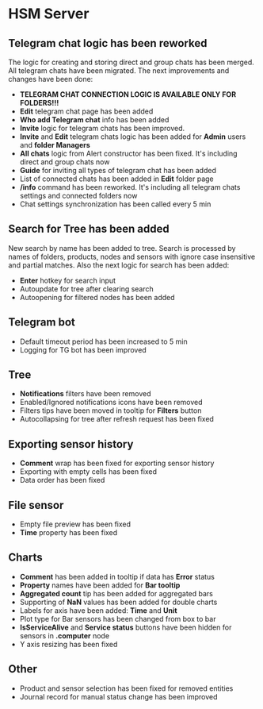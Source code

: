 # HSM Server

## Telegram chat logic has been reworked
The logic for creating and storing direct and group chats has been merged. All telegram chats have been migrated. The next improvements and changes have been done:

* **TELEGRAM CHAT CONNECTION LOGIC IS AVAILABLE ONLY FOR FOLDERS!!!**
* **Edit** telegram chat page has been added
* **Who add Telegram chat** info has been added
* **Invite** logic for telegram chats has been improved.
* **Invite** and **Edit** telegram chats logic has been added for **Admin** users and **folder Managers**
* **All chats** logic from Alert constructor has been fixed. It's including direct and group chats now
* **Guide** for inviting all types of telegram chat has been added
* List of connected chats has been added in **Edit** folder page
* **/info** command has been reworked. It's including all telegram chats settings and connected folders now
* Chat settings synchronization has been called every 5 min

## Search for Tree has been added
New search by name has been added to tree. Search is processed by names of folders, products, nodes and sensors with ignore case insensitive and partial matches. Also the next logic for search has been added:
* **Enter** hotkey for search input
* Autoupdate for tree after clearing search
* Autoopening for filtered nodes has been added

## Telegram bot
* Default timeout period has been increased to 5 min
* Logging for TG bot has been improved

## Tree
* **Notifications** filters have been removed
* Enabled/Ignored notifications icons have been removed
* Filters tips have been moved in tooltip for **Filters** button
* Autocollapsing for tree after refresh request has been fixed

## Exporting sensor history
* **Comment** wrap has been fixed for exporting sensor history
* Exporting with empty cells has been fixed
* Data order has been fixed

## File sensor
* Empty file preview has been fixed
* **Time** property has been fixed

## Charts
* **Comment** has been added in tooltip if data has **Error** status
* **Property** names have been added for **Bar tooltip**
* **Aggregated count** tip has been added for aggregated bars
* Supporting of **NaN** values has been added for double charts
* Labels for axis have been added: **Time** and **Unit**
* Plot type for Bar sensors has been changed from box to bar
* **IsServiceAlive** and **Service status** buttons have been hidden for sensors in **.computer** node
* Y axis resizing has been fixed

## Other
* Product and sensor selection has been fixed for removed entities
* Journal record for manual status change has been improved
